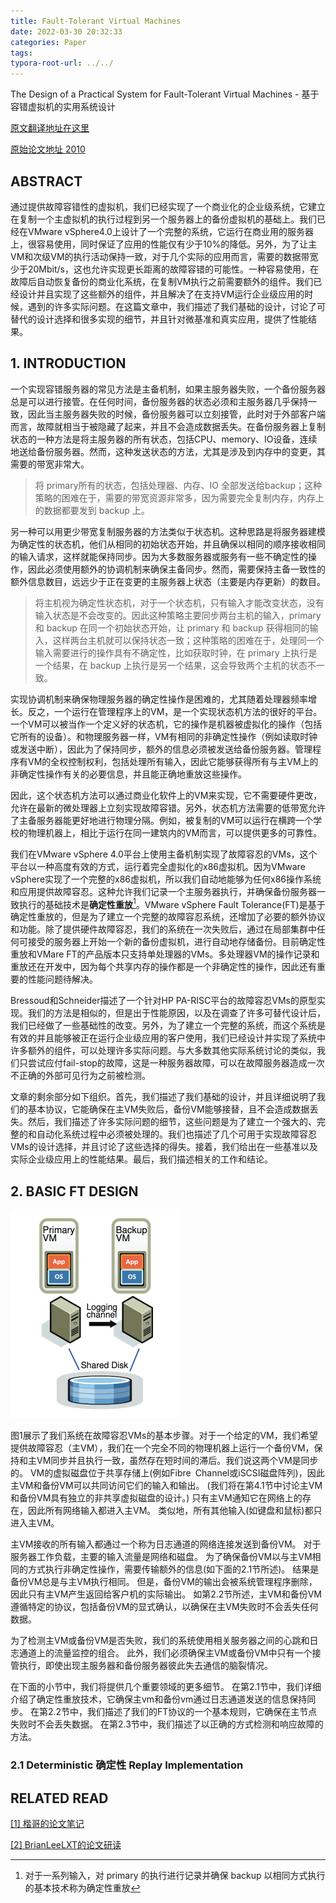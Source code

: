 ```yaml
---
title: Fault-Tolerant Virtual Machines
date: 2022-03-30 20:32:33
categories: Paper
tags: 
typora-root-url: ../../
---
```


The Design of a Practical System for Fault-Tolerant Virtual Machines - 基于容错虚拟机的实用系统设计

<!-- more -->

[原文翻译地址在这里](https://www.pianshen.com/article/4135968667/)

[原始论文地址 2010](https://pdos.csail.mit.edu/6.824/papers/vm-ft.pdf)

## ABSTRACT

通过提供故障容错性的虚拟机，我们已经实现了一个商业化的企业级系统，它建立在复制一个主虚拟机的执行过程到另一个服务器上的备份虚拟机的基础上。我们已经在VMware vSphere4.0上设计了一个完整的系统，它运行在商业用的服务器上，很容易使用，同时保证了应用的性能仅有少于10%的降低。另外，为了让主VM和次级VM的执行活动保持一致，对于几个实际的应用而言，需要的数据带宽少于20Mbit/s，这也允许实现更长距离的故障容错的可能性。一种容易使用，在故障后自动恢复备份的商业化系统，在复制VM执行之前需要额外的组件。我们已经设计并且实现了这些额外的组件，并且解决了在支持VM运行企业级应用的时候，遇到的许多实际问题。在这篇文章中，我们描述了我们基础的设计，讨论了可替代的设计选择和很多实现的细节，并且针对微基准和真实应用，提供了性能结果。

## 1. INTRODUCTION

一个实现容错服务器的常见方法是主备机制，如果主服务器失败，一个备份服务器总是可以进行接管。在任何时间，备份服务器的状态必须和主服务器几乎保持一致，因此当主服务器失败的时候，备份服务器可以立刻接管，此时对于外部客户端而言，故障就相当于被隐藏了起来，并且不会造成数据丢失。在备份服务器上复制状态的一种方法是将主服务器的所有状态，包括CPU、memory、IO设备，连续地送给备份服务器。然而，这种发送状态的方法，尤其是涉及到内存中的变更，其需要的带宽非常大。

> 将 primary所有的状态，包括处理器、内存、IO 全部发送给backup；这种策略的困难在于，需要的带宽资源非常多，因为需要完全复制内存，内存上的数据都要发到 backup 上。

另一种可以用更少带宽复制服务器的方法类似于状态机。这种思路是将服务器建模为确定性的状态机，他们从相同的初始状态开始，并且确保以相同的顺序接收相同的输入请求，这样就能保持同步。因为大多数服务器或服务有一些不确定性的操作，因此必须使用额外的协调机制来确保主备同步。然而，需要保持主备一致性的额外信息数目，远远少于正在变更的主服务器上状态（主要是内存更新）的数目。

> 将主机视为确定性状态机，对于一个状态机，只有输入才能改变状态，没有输入状态是不会改变的。因此这种策略主要同步两台主机的输入，primary 和 backup 在同一个初始状态开始，让 primary 和 backup 获得相同的输入，这样两台主机就可以保持状态一致；这种策略的困难在于，处理同一个输入需要进行的操作具有不确定性，比如获取时钟，在 primary 上执行是一个结果，在 backup 上执行是另一个结果，这会导致两个主机的状态不一致。

实现协调机制来确保物理服务器的确定性操作是困难的，尤其随着处理器频率增长。反之，一个运行在管理程序上的VM，是一个实现状态机方法的很好的平台。一个VM可以被当作一个定义好的状态机，它的操作是机器被虚拟化的操作（包括它所有的设备）。和物理服务器一样，VM有相同的非确定性操作（例如读取时钟或发送中断），因此为了保持同步，额外的信息必须被发送给备份服务器。管理程序有VM的全权控制权利，包括处理所有输入，因此它能够获得所有与主VM上的非确定性操作有关的必要信息，并且能正确地重放这些操作。

因此，这个状态机方法可以通过商业化软件上的VM来实现，它不需要硬件更改，允许在最新的微处理器上立刻实现故障容错。另外，状态机方法需要的低带宽允许了主备服务器能更好地进行物理分隔。例如，被复制的VM可以运行在横跨一个学校的物理机器上，相比于运行在同一建筑内的VM而言，可以提供更多的可靠性。

我们在VMware vSphere 4.0平台上使用主备机制实现了故障容忍的VMs，这个平台以一种高度有效的方式，运行着完全虚拟化的x86虚拟机。因为VMware vSphere实现了一个完整的x86虚拟机，所以我们自动地能够为任何x86操作系统和应用提供故障容忍。这种允许我们记录一个主服务器执行，并确保备份服务器一致执行的基础技术是**确定性重放**[^1]。VMware vSphere Fault Tolerance(FT)是基于确定性重放的，但是为了建立一个完整的故障容忍系统，还增加了必要的额外协议和功能。除了提供硬件故障容忍，我们的系统在一次失败后，通过在局部集群中任何可接受的服务器上开始一个新的备份虚拟机，进行自动地存储备份。目前确定性重放和VMare FT的产品版本只支持单处理器的VMs。多处理器VM的操作记录和重放还在开发中，因为每个共享内存的操作都是一个非确定性的操作，因此还有重要的性能问题待解决。

Bressoud和Schneider描述了一个针对HP PA-RISC平台的故障容忍VMs的原型实现。我们的方法是相似的，但是出于性能原因，以及在调查了许多可替代设计后，我们已经做了一些基础性的改变。另外，为了建立一个完整的系统，而这个系统是有效的并且能够被正在运行企业级应用的客户使用，我们已经设计并实现了系统中许多额外的组件，可以处理许多实际问题。与大多数其他实际系统讨论的类似，我们只尝试应付fail-stop的故障，这是一种服务器故障，可以在故障服务器造成一次不正确的外部可见行为之前被检测。

文章的剩余部分如下组织。首先，我们描述了我们基础的设计，并且详细说明了我们的基本协议，它能确保在主VM失败后，备份VM能够接替，且不会造成数据丢失。然后，我们描述了许多实际问题的细节，这些问题是为了建立一个强大的、完整的和自动化系统过程中必须被处理的。我们也描述了几个可用于实现故障容忍VMs的设计选择，并且讨论了这些选择的得失。接着，我们给出在一些基准以及实际企业级应用上的性能结果。最后，我们描述相关的工作和结论。

## 2. BASIC FT DESIGN

<img src="/image/Fault-Tolerant%20Virtual%20Machines/image-20220330204725217.png" style="zoom:50%;" />

图1展示了我们系统在故障容忍VMs的基本步骤。对于一个给定的VM，我们希望提供故障容忍（主VM），我们在一个完全不同的物理机器上运行一个备份VM，保持和主VM同步并且执行一致，虽然存在短时间的滞后。我们说这两个VM是同步的。 VM的虚拟磁盘位于共享存储上(例如Fibre Channel或iSCSI磁盘阵列)，因此主VM和备份VM可以共同访问它们的输入和输出。 (我们将在第4.1节中讨论主VM和备份VM具有独立的非共享虚拟磁盘的设计。) 只有主VM通知它在网络上的存在，因此所有网络输入都进入主VM。 类似地，所有其他输入(如键盘和鼠标)都只进入主VM。

主VM接收的所有输入都通过一个称为日志通道的网络连接发送到备份VM。 对于服务器工作负载，主要的输入流量是网络和磁盘。 为了确保备份VM以与主VM相同的方式执行非确定性操作，需要传输额外的信息(如下面的2.1节所述)。 结果是备份VM总是与主VM执行相同。 但是，备份VM的输出会被系统管理程序删除，因此只有主VM产生返回给客户机的实际输出。 如第2.2节所述，主VM和备份VM遵循特定的协议，包括备份VM的显式确认，以确保在主VM失败时不会丢失任何数据。

为了检测主VM或备份VM是否失败，我们的系统使用相关服务器之间的心跳和日志通道上的流量监控的组合。 此外，我们必须确保主VM或备份VM中只有一个接管执行，即使出现主服务器和备份服务器彼此失去通信的脑裂情况。

在下面的小节中，我们将提供几个重要领域的更多细节。 在第2.1节中，我们详细介绍了确定性重放技术，它确保主vm和备份vm通过日志通道发送的信息保持同步。 在第2.2节中，我们描述了我们的FT协议的一个基本规则，它确保在主节点失败时不会丢失数据。 在第2.3节中，我们描述了以正确的方式检测和响应故障的方法。

### 2.1 Deterministic 确定性 Replay Implementation



## RELATED READ

[[1] 楷哥的论文笔记](https://www.cnblogs.com/zzk0/p/13504580.html)

[[2] BrianLeeLXT的论文研读](https://www.cnblogs.com/brianleelxt/p/13245754.html)

[^1]: 对于一系列输入，对 primary 的执行进行记录并确保 backup 以相同方式执行的基本技术称为确定性重放